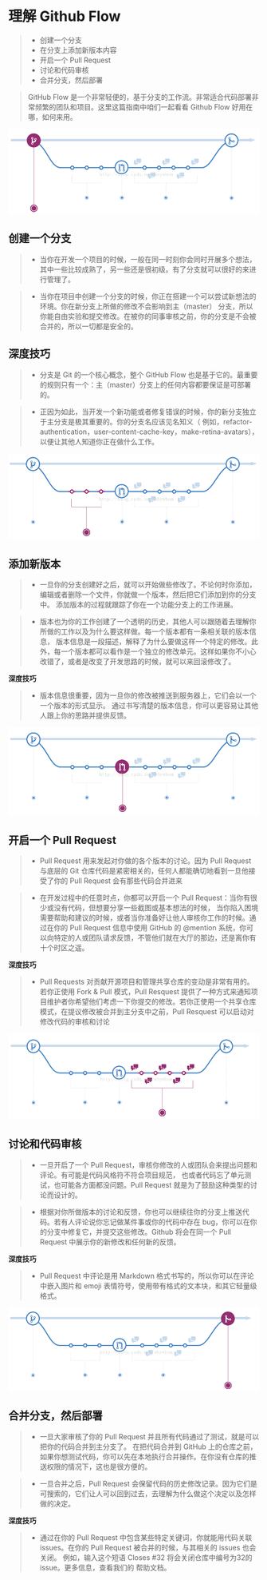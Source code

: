 # 理解 Github Flow
>* 创建一个分支
>* 在分支上添加新版本内容
>* 开启一个 Pull Request
>* 讨论和代码审核
>* 合并分支，然后部署


> GitHub Flow 是一个非常轻便的，基于分支的工作流。非常适合代码部署非常频繁的团队和项目。这里这篇指南中咱们一起看看 Github Flow 好用在哪，如何来用。

![image](https://github.com/csyeva/eva/blob/master/img/github/1.png)

## 创建一个分支

>* 当你在开发一个项目的时候，一般在同一时刻你会同时开展多个想法，其中一些比较成熟了，另一些还是很初级。有了分支就可以很好的来进行管理了。

>* 当你在项目中创建一个分支的时候，你正在搭建一个可以尝试新想法的环境。你在新分支上所做的修改不会影响到主（master） 分支，所以你能自由实验和提交修改。在被你的同事审核之前，你的分支是不会被合并的，所以一切都是安全的。

## 深度技巧

>* 分支是 Git 的一个核心概念，整个 GitHub Flow 也是基于它的。最重要的规则只有一个：主（master）分支上的任何内容都要保证是可部署的。

>* 正因为如此，当开发一个新功能或者修复错误的时候，你的新分支独立于主分支是极其重要的。你的分支名应该见名知义（ 例如，refactor-authentication，user-content-cache-key，make-retina-avatars）， 以便让其他人知道你正在做什么工作。

![image](https://github.com/csyeva/eva/blob/master/img/github/2.png)

## 添加新版本

>* 一旦你的分支创建好之后，就可以开始做些修改了。不论何时你添加，编辑或者删除一个文件，你就做一个版本，然后把它们添加到你的分支中。 添加版本的过程就跟踪了你在一个功能分支上的工作进展。

>* 版本也为你的工作创建了一个透明的历史，其他人可以跟随着去理解你所做的工作以及为什么要这样做。每一个版本都有一条相关联的版本信息， 版本信息是一段描述，解释了为什么要做这样一个特定的修改。此外，每一个版本都可以看作是一个独立的修改单元。这样如果你不小心改错了，或者是改变了开发思路的时候，就可以来回滚修改了。

**深度技巧**

>* 版本信息很重要，因为一旦你的修改被推送到服务器上，它们会以一个一个版本的形式显示。 通过书写清楚的版本信息，你可以更容易让其他人跟上你的思路并提供反馈。

![image](https://github.com/csyeva/eva/blob/master/img/github/3.png)

## 开启一个 Pull Request

>* Pull Request 用来发起对你做的各个版本的讨论。因为 Pull Request 与底层的 Git 仓库代码是紧密相关的，任何人都能确切地看到一旦他接受了你的 Pull Request 会有那些代码合并进来

>* 在开发过程中的任意时点，你都可以开启一个 Pull Request：当你有很少或没有代码，但想要分享一些截图或基本想法的时候， 当你陷入困境需要帮助和建议的时候，或者当你准备好让他人审核你工作的时候。通过在你的 Pull Request 信息中使用 GitHub 的 @mention 系统，你可以向特定的人或团队请求反馈，不管他们就在大厅的那边，还是离你有十个时区之遥。

**深度技巧**

>* Pull Requests 对贡献开源项目和管理共享仓库的变动是非常有用的。若你正使用 Fork & Pull 模式，Pull Resquest 提供了一种方式来通知项目维护者你希望他们考虑一下你提交的修改。若你正使用一个共享仓库模式，在提议修改被合并到主分支中之前，Pull Resquest 可以启动对修改代码的审核和讨论

![image](https://github.com/csyeva/eva/blob/master/img/github/4.png)

## 讨论和代码审核

>* 一旦开启了一个 Pull Request，审核你修改的人或团队会来提出问题和评论。有可能是代码风格符不符合项目规范， 也或者代码忘了单元测试，也可能各方面都没问题。Pull Request 就是为了鼓励这种类型的讨论而设计的。

>* 根据对你所做版本的讨论和反馈，你也可以继续往你的分支上推送代码。若有人评论说你忘记做某件事或你的代码中存在 bug，你可以在你的分支中修复它，并提交这些修改。Github 将会在同一个 Pull Request 中展示你的新修改和任何新的反馈。


**深度技巧**

>* Pull Request 中评论是用 Markdown 格式书写的，所以你可以在评论中嵌入图片和 emoji 表情符号，使用带有格式的文本块，和其它轻量级格式。

![image](https://github.com/csyeva/eva/blob/master/img/github/5.png)

## 合并分支，然后部署

>* 一旦大家审核了你的 Pull Request 并且所有代码通过了测试，就是可以把你的代码合并到主分支了。 在把代码合并到 GitHub 上的仓库之前，如果你想测试代码，你可以先在本地执行合并操作。在你没有仓库的推送权限的情况下，这也是很方便的。

>* 一旦合并之后，Pull Request 会保留代码的历史修改记录。因为它们是可搜索的，它们让人可以回到过去，去理解为什么做这个决定以及怎样做的决定。

**深度技巧**

>* 通过在你的 Pull Request 中包含某些特定关键词，你就能用代码关联 issues。在你的 Pull Request 被合并的时候，与其相关的 issues 也会关闭。 例如，输入这个短语 Closes #32 将会关闭仓库中编号为32的 issue。更多信息，查看我们的 帮助文档。